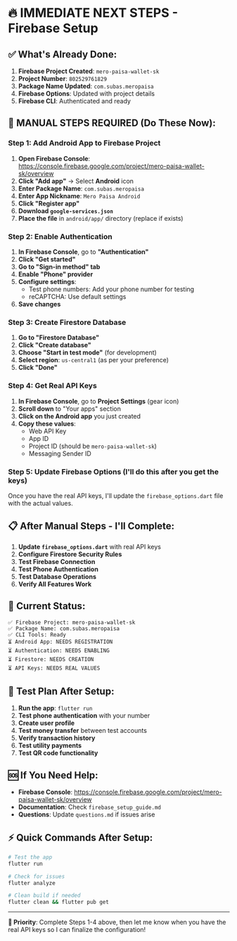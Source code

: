 # 🔥 IMMEDIATE NEXT STEPS - Firebase Setup

## ✅ **What's Already Done:**

1. **Firebase Project Created**: `mero-paisa-wallet-sk`
2. **Project Number**: `802529761829`
3. **Package Name Updated**: `com.subas.meropaisa`
4. **Firebase Options**: Updated with project details
5. **Firebase CLI**: Authenticated and ready

## 🚀 **MANUAL STEPS REQUIRED (Do These Now):**

### Step 1: Add Android App to Firebase Project

1. **Open Firebase Console**: https://console.firebase.google.com/project/mero-paisa-wallet-sk/overview
2. **Click "Add app"** → Select **Android** icon
3. **Enter Package Name**: `com.subas.meropaisa`
4. **Enter App Nickname**: `Mero Paisa Android`
5. **Click "Register app"**
6. **Download `google-services.json`**
7. **Place the file** in `android/app/` directory (replace if exists)

### Step 2: Enable Authentication

1. **In Firebase Console**, go to **"Authentication"**
2. **Click "Get started"**
3. **Go to "Sign-in method" tab**
4. **Enable "Phone" provider**
5. **Configure settings**:
   - Test phone numbers: Add your phone number for testing
   - reCAPTCHA: Use default settings
6. **Save changes**

### Step 3: Create Firestore Database

1. **Go to "Firestore Database"**
2. **Click "Create database"**
3. **Choose "Start in test mode"** (for development)
4. **Select region**: `us-central1` (as per your preference)
5. **Click "Done"**

### Step 4: Get Real API Keys

1. **In Firebase Console**, go to **Project Settings** (gear icon)
2. **Scroll down** to "Your apps" section
3. **Click on the Android app** you just created
4. **Copy these values**:
   - Web API Key
   - App ID
   - Project ID (should be `mero-paisa-wallet-sk`)
   - Messaging Sender ID

### Step 5: Update Firebase Options (I'll do this after you get the keys)

Once you have the real API keys, I'll update the `firebase_options.dart` file with the actual values.

## 📋 **After Manual Steps - I'll Complete:**

1. **Update `firebase_options.dart`** with real API keys
2. **Configure Firestore Security Rules**
3. **Test Firebase Connection**
4. **Test Phone Authentication**
5. **Test Database Operations**
6. **Verify All Features Work**

## 🔧 **Current Status:**

```
✅ Firebase Project: mero-paisa-wallet-sk
✅ Package Name: com.subas.meropaisa  
✅ CLI Tools: Ready
⏳ Android App: NEEDS REGISTRATION
⏳ Authentication: NEEDS ENABLING
⏳ Firestore: NEEDS CREATION
⏳ API Keys: NEEDS REAL VALUES
```

## 📱 **Test Plan After Setup:**

1. **Run the app**: `flutter run`
2. **Test phone authentication** with your number
3. **Create user profile**
4. **Test money transfer** between test accounts
5. **Verify transaction history**
6. **Test utility payments**
7. **Test QR code functionality**

## 🆘 **If You Need Help:**

- **Firebase Console**: https://console.firebase.google.com/project/mero-paisa-wallet-sk/overview
- **Documentation**: Check `firebase_setup_guide.md`
- **Questions**: Update `questions.md` if issues arise

## ⚡ **Quick Commands After Setup:**

```bash
# Test the app
flutter run

# Check for issues
flutter analyze

# Clean build if needed
flutter clean && flutter pub get
```

---

**🎯 Priority**: Complete Steps 1-4 above, then let me know when you have the real API keys so I can finalize the configuration!
